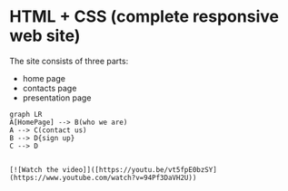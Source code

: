 # HTML + CSS (complete responsive web site)

The site consists of three parts: 
 - home page
 - contacts page
 - presentation page 
 

```mermaid
graph LR
A[HomePage] --> B(who we are)
A --> C(contact us)
B --> D{sign up}
C --> D


[![Watch the video]]([https://youtu.be/vt5fpE0bzSY](https://www.youtube.com/watch?v=94Pf3DaVH2U))
